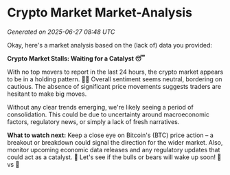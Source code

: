 # Crypto Market Market-Analysis
*Generated on 2025-06-27 08:48 UTC*

Okay, here's a market analysis based on the (lack of) data you provided:

**Crypto Market Stalls: Waiting for a Catalyst 😴**

With no top movers to report in the last 24 hours, the crypto market appears to be in a holding pattern. 🤷‍♀️ Overall sentiment seems neutral, bordering on cautious. The absence of significant price movements suggests traders are hesitant to make big moves. 

Without any clear trends emerging, we're likely seeing a period of consolidation. This could be due to uncertainty around macroeconomic factors, regulatory news, or simply a lack of fresh narratives. 

**What to watch next:** Keep a close eye on Bitcoin's (BTC) price action – a breakout or breakdown could signal the direction for the wider market. Also, monitor upcoming economic data releases and any regulatory updates that could act as a catalyst. 🚀 Let's see if the bulls or bears will wake up soon! 🐻‍ vs 🐂
